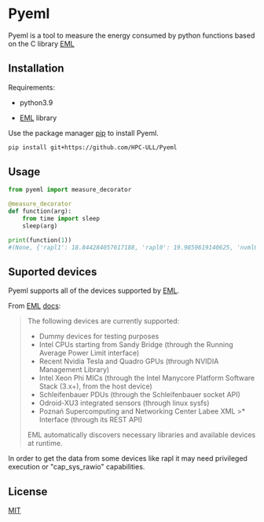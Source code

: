 # Pyeml

Pyeml is a tool to measure the energy consumed by python functions based on the C library [EML](https://github.com/HPC-ULL/eml)

## Installation

Requirements:
* python3.9

* [EML](https://github.com/HPC-ULL/eml) library


Use the package manager [pip](https://pip.pypa.io/en/stable/) to install Pyeml.

```bash
pip install git+https://github.com/HPC-ULL/Pyeml
```

## Usage

```python
from pyeml import measure_decorator

@measure_decorator
def function(arg):
    from time import sleep
    sleep(arg)

print(function(1))
#(None, {'rapl1': 18.844284057617188, 'rapl0': 19.9859619140625, 'nvml0': 21.09})

```


## Suported devices
Pyeml supports all of the devices supported by [EML](https://github.com/HPC-ULL/eml).

From [EML](https://github.com/HPC-ULL/eml) [docs](https://hpc-ull.github.io/eml/):

>The following devices are currently supported:
>
>* Dummy devices for testing purposes
>* Intel CPUs starting from Sandy Bridge (through the Running Average Power Limit interface)
>* Recent Nvidia Tesla and Quadro GPUs (through NVIDIA Management Library)
>* Intel Xeon Phi MICs (through the Intel Manycore Platform Software Stack (3.x+), from the host device)
>* Schleifenbauer PDUs (through the Schleifenbauer socket API)
>* Odroid-XU3 integrated sensors (through linux sysfs)
>* Poznań Supercomputing and Networking Center Labee XML >* Interface (through its REST API)
>
>EML automatically discovers necessary libraries and available devices at runtime.

In order to get the data from some devices like rapl it may need privileged execution or "cap_sys_rawio" capabilities.


## License

[MIT](https://choosealicense.com/licenses/mit/)